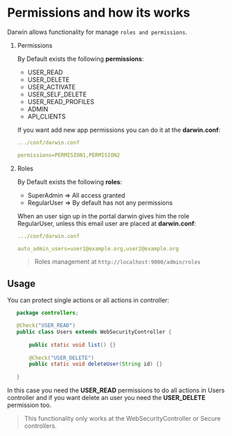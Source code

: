 # Permissions and how its works

Darwin allows functionality for manage `roles and permissions`.

1. Permissions

    By Default exists the following **permissions**:
    * USER_READ
    * USER_DELETE
    * USER_ACTIVATE
    * USER_SELF_DELETE
    * USER_READ_PROFILES
    * ADMIN
    * API_CLIENTS

    If you want add new app permissions you can do it at the **darwin.conf**:
    ```yaml
    .../conf/darwin.conf
    
    permissions=PERMISION1,PERMISION2
    ```

2. Roles

    By Default exists the following **roles**:
    * SuperAdmin => All access granted
    * RegularUser => By default has not any permissions
    
    When an user sign up in the portal darwin gives him the role RegularUser, unless this email user are placed at **darwin.conf**:
    
    ```yaml
    .../conf/darwin.conf
    
    auto_admin_users=user1@example.org,user2@example.org
    ```
    
    > Roles management at `http://localhost:9000/admin/roles`
    
    
## Usage

You can protect single actions or all actions in controller:

```java
   package controllers;

   @Check("USER_READ")
   public class Users extends WebSecurityController {
       
       public static void list() {}
       
       @Check("USER_DELETE")
       public static void deleteUser(String id) {}
       
   }
```
In this case you need the **USER_READ** permissions to do all actions in Users controller and if you want delete an user
you need the **USER_DELETE** permission too.

> This functionality only works at the WebSecurityController or Secure controllers.